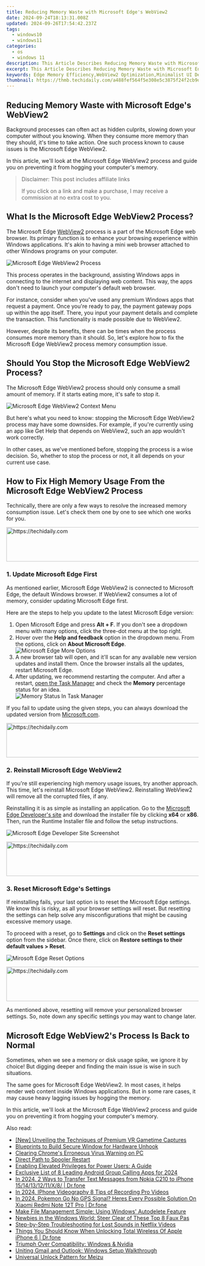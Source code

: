 ```yaml
---
title: Reducing Memory Waste with Microsoft Edge's WebView2
date: 2024-09-24T18:13:31.008Z
updated: 2024-09-26T17:54:42.237Z
tags:
  - windows10
  - windows11
categories:
  - os
  - windows 11
description: This Article Describes Reducing Memory Waste with Microsoft Edge's WebView2
excerpt: This Article Describes Reducing Memory Waste with Microsoft Edge's WebView2
keywords: Edge Memory Efficiency,WebView2 Optimization,Minimalist UI Design,Reduced RAM Usage,Streamlined Browsing,Memory-Saving Tech,Enhanced WebView Performance
thumbnail: https://thmb.techidaily.com/a488fef564f5e308e5c3875f24f2cb9db2970eba8b2bf719cd3aff87104df8bb.jpg
---
```


## Reducing Memory Waste with Microsoft Edge's WebView2

 Background processes can often act as hidden culprits, slowing down your computer without you knowing. When they consume more memory than they should, it's time to take action. One such process known to cause issues is the Microsoft Edge WebView2\.

 In this article, we'll look at the Microsoft Edge WebView2 process and guide you on preventing it from hogging your computer's memory.

>  Disclaimer: This post includes affiliate links
>
>  If you click on a link and make a purchase, I may receive a commission at no extra cost to you.
>

## What Is the Microsoft Edge WebView2 Process?

 The Microsoft Edge [WebView2](https://www.makeuseof.com/windows-10-webview2/) process is a part of the Microsoft Edge web browser. Its primary function is to enhance your browsing experience within Windows applications. It's akin to having a mini web browser attached to other Windows programs on your computer.

![Microsoft Edge WebView2 Process](https://static1.makeuseofimages.com/wordpress/wp-content/uploads/2023/07/microsoft-edge-webview-2-process.jpg)

 This process operates in the background, assisting Windows apps in connecting to the internet and displaying web content. This way, the apps don't need to launch your computer's default web browser.

 For instance, consider when you've used any premium Windows apps that request a payment. Once you're ready to pay, the payment gateway pops up within the app itself. There, you input your payment details and complete the transaction. This functionality is made possible due to WebView2\.

 However, despite its benefits, there can be times when the process consumes more memory than it should. So, let's explore how to fix the Microsoft Edge WebView2 process memory consumption issue.

## Should You Stop the Microsoft Edge WebView2 Process?

 The Microsoft Edge WebView2 process should only consume a small amount of memory. If it starts eating more, it's safe to stop it.

![Microsoft Edge WebView2 Context Menu](https://static1.makeuseofimages.com/wordpress/wp-content/uploads/2023/07/microsoft-edge-webview-2-context-menu.jpg)

 But here's what you need to know: stopping the Microsoft Edge WebView2 process may have some downsides. For example, if you're currently using an app like Get Help that depends on WebView2, such an app wouldn't work correctly.

 In other cases, as we've mentioned before, stopping the process is a wise decision. So, whether to stop the process or not, it all depends on your current use case.

## How to Fix High Memory Usage From the Microsoft Edge WebView2 Process

 Technically, there are only a few ways to resolve the increased memory consumption issue. Let's check them one by one to see which one works for you.

<!-- affiliate ads begin -->
<a href="https://appsumo.8odi.net/c/5597632/2137395/7443" target="_top" id="2137395">
  <img src="//a.impactradius-go.com/display-ad/7443-2137395" border="0" alt="https://techidaily.com" width="728" height="90"/>
</a>
<img height="0" width="0" src="https://appsumo.8odi.net/i/5597632/2137395/7443" style="position:absolute;visibility:hidden;" border="0" />
<!-- affiliate ads end -->

### 1\. Update Microsoft Edge First

 As mentioned earlier, Microsoft Edge WebView2 is connected to Microsoft Edge, the default Windows browser. If WebView2 consumes a lot of memory, consider updating Microsoft Edge first.

 Here are the steps to help you update to the latest Microsoft Edge version:

1. Open Microsoft Edge and press **Alt + F**. If you don't see a dropdown menu with many options, click the three-dot menu at the top right.
2. Hover over the **Help and feedback** option in the dropdown menu. From the options, click on **About Microsoft Edge**.  
![Microsoft Edge More Options](https://static1.makeuseofimages.com/wordpress/wp-content/uploads/2023/07/microsoft-edge-more-options.jpg)
3. A new browser tab will open, and it'll scan for any available new version updates and install them. Once the browser installs all the updates, restart Microsoft Edge.
4. After updating, we recommend restarting the computer. And after a restart, [open the Task Manager](https://www.makeuseof.com/how-to-access-task-manager-on-windows-11/) and check the **Memory** percentage status for an idea.  
![Memory Status In Task Manager](https://static1.makeuseofimages.com/wordpress/wp-content/uploads/2023/07/memory-status-in-task-manager.jpg)

 If you fail to update using the given steps, you can always download the updated version from [Microsoft.com](https://www.microsoft.com/en-us/edge/download?form=MA13FJ).

<!-- affiliate ads begin -->
<a href="https://aligracehair.sjv.io/c/5597632/1885932/19272" target="_top" id="1885932">
  <img src="//a.impactradius-go.com/display-ad/19272-1885932" border="0" alt="https://techidaily.com" width="728" height="90"/>
</a>
<img height="0" width="0" src="https://aligracehair.sjv.io/i/5597632/1885932/19272" style="position:absolute;visibility:hidden;" border="0" />
<!-- affiliate ads end -->

### 2\. Reinstall Microsoft Edge WebView2

 If you're still experiencing high memory usage issues, try another approach. This time, let's reinstall Microsoft Edge WebView2\. Reinstalling WebView2 will remove all the corrupted files, if any.

 Reinstalling it is as simple as installing an application. Go to the [Microsoft Edge Developer's site](https://developer.microsoft.com/en-us/microsoft-edge/webview2/) and download the installer file by clicking **x64** or **x86**. Then, run the Runtime Installer file and follow the setup instructions.

![Microsoft Edge Developer Site Screenshot](https://static1.makeuseofimages.com/wordpress/wp-content/uploads/2023/07/microsoft-edge-developer-site-screenshot.jpg)

<!-- affiliate ads begin -->
<a href="https://appsumo.8odi.net/c/5597632/2137412/7443" target="_top" id="2137412">
  <img src="//a.impactradius-go.com/display-ad/7443-2137412" border="0" alt="https://techidaily.com" width="728" height="90"/>
</a>
<img height="0" width="0" src="https://appsumo.8odi.net/i/5597632/2137412/7443" style="position:absolute;visibility:hidden;" border="0" />
<!-- affiliate ads end -->

### 3\. Reset Microsoft Edge's Settings

 If reinstalling fails, your last option is to reset the Microsoft Edge settings. We know this is risky, as all your browser settings will reset. But resetting the settings can help solve any misconfigurations that might be causing excessive memory usage.

 To proceed with a reset, go to **Settings** and click on the **Reset settings** option from the sidebar. Once there, click on **Restore settings to their default values > Reset**.

![Mirosoft Edge Reset Options](https://static1.makeuseofimages.com/wordpress/wp-content/uploads/2023/07/mirosoft-edge-reset-options.jpg)

<!-- affiliate ads begin -->
<a href="https://appsumo.8odi.net/c/5597632/2049369/7443" target="_top" id="2049369">
  <img src="//a.impactradius-go.com/display-ad/7443-2049369" border="0" alt="https://techidaily.com" width="728" height="90"/>
</a>
<img height="0" width="0" src="https://appsumo.8odi.net/i/5597632/2049369/7443" style="position:absolute;visibility:hidden;" border="0" />
<!-- affiliate ads end -->

 As mentioned above, resetting will remove your personalized browser settings. So, note down any specific settings you may want to change later.

## Microsoft Edge WebView2's Process Is Back to Normal

 Sometimes, when we see a memory or disk usage spike, we ignore it by choice! But digging deeper and finding the main issue is wise in such situations.

 The same goes for Microsoft Edge WebView2\. In most cases, it helps render web content inside Windows applications. But in some rare cases, it may cause heavy lagging issues by hogging the memory.

 In this article, we'll look at the Microsoft Edge WebView2 process and guide you on preventing it from hogging your computer's memory.

<ins class="adsbygoogle"
      style="display:block"
      data-ad-client="ca-pub-7571918770474297"
      data-ad-slot="8358498916"
      data-ad-format="auto"
      data-full-width-responsive="true"></ins>
    

<span class="atpl-alsoreadstyle">Also read:</span>
<div><ul>
<li><a href="https://screen-activity-recording.techidaily.com/new-unveiling-the-techniques-of-premium-vr-gametime-captures/"><u>[New] Unveiling the Techniques of Premium VR Gametime Captures</u></a></li>
<li><a href="https://windows11.techidaily.com/blueprints-to-build-secure-window-for-hardware-unhook/"><u>Blueprints to Build Secure Window for Hardware Unhook</u></a></li>
<li><a href="https://windows11.techidaily.com/clearing-chromes-erroneous-virus-warning-on-pc/"><u>Clearing Chrome's Erroneous Virus Warning on PC</u></a></li>
<li><a href="https://windows11.techidaily.com/direct-path-to-spooler-restart/"><u>Direct Path to Spooler Restart</u></a></li>
<li><a href="https://windows11.techidaily.com/enabling-elevated-privileges-for-power-users-a-guide/"><u>Enabling Elevated Privileges for Power Users: A Guide</u></a></li>
<li><a href="https://video-screen-grab.techidaily.com/exclusive-list-of-8-leading-android-group-calling-apps-for-2024/"><u>Exclusive List of 8 Leading Android Group Calling Apps for 2024</u></a></li>
<li><a href="https://android-transfer.techidaily.com/in-2024-2-ways-to-transfer-text-messages-from-nokia-c210-to-iphone-1514131211x8-drfone-by-drfone-transfer-from-android-transfer-from-android/"><u>In 2024, 2 Ways to Transfer Text Messages from Nokia C210 to iPhone 15/14/13/12/11/X/8/ | Dr.fone</u></a></li>
<li><a href="https://fox-glue.techidaily.com/in-2024-iphone-videography-8-tips-of-recording-pro-videos/"><u>In 2024, IPhone Videography 8 Tips of Recording Pro Videos</u></a></li>
<li><a href="https://change-location.techidaily.com/in-2024-pokemon-go-no-gps-signal-heres-every-possible-solution-on-xiaomi-redmi-note-12t-pro-drfone-by-drfone-virtual-android/"><u>In 2024, Pokemon Go No GPS Signal? Heres Every Possible Solution On Xiaomi Redmi Note 12T Pro | Dr.fone</u></a></li>
<li><a href="https://windows11.techidaily.com/make-file-management-simple-using-windows-autodelete-feature/"><u>Make File Management Simple: Using Windows' Autodelete Feature</u></a></li>
<li><a href="https://windows11.techidaily.com/newbies-in-the-windows-world-steer-clear-of-these-top-8-faux-pas/"><u>Newbies in the Windows World: Steer Clear of These Top 8 Faux Pas</u></a></li>
<li><a href="https://win-howtos.techidaily.com/step-by-step-troubleshooting-for-lost-sounds-in-netflix-videos/"><u>Step-by-Step Troubleshooting for Lost Sounds in Netflix Videos</u></a></li>
<li><a href="https://iphone-unlock.techidaily.com/things-you-should-know-when-unlocking-total-wireless-of-apple-iphone-6-drfone-by-drfone-ios/"><u>Things You Should Know When Unlocking Total Wireless Of Apple iPhone 6 | Dr.fone</u></a></li>
<li><a href="https://network-issues.techidaily.com/triumph-over-compatibility-windows-and-nvidia/"><u>Triumph Over Compatibility: Windows & Nvidia</u></a></li>
<li><a href="https://windows11.techidaily.com/uniting-gmail-and-outlook-windows-setup-walkthrough/"><u>Uniting Gmail and Outlook: Windows Setup Walkthrough</u></a></li>
<li><a href="https://android-unlock.techidaily.com/universal-unlock-pattern-for-meizu-by-drfone-android/"><u>Universal Unlock Pattern for Meizu</u></a></li>
</ul></div>


